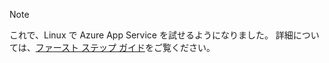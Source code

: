 > [!NOTE]
> これで、Linux で Azure App Service を試せるようになりました。 詳細については、[ファースト ステップ ガイド](../articles/app-service/app-service-linux-readme.md)をご覧ください。
> 
> 



<!--HONumber=Jan17_HO1-->



